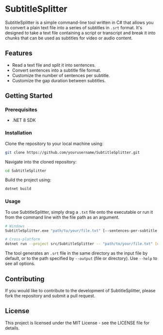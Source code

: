 # SubtitleSplitter

SubtitleSplitter is a simple command-line tool written in C# that allows you to convert a plain text file into a series of subtitles in `.srt` format. It's designed to take a text file containing a script or transcript and break it into chunks that can be used as subtitles for video or audio content.

## Features

- Read a text file and split it into sentences.
- Convert sentences into a subtitle file format.
- Customize the number of sentences per subtitle.
- Customize the gap duration between subtitles.

## Getting Started

### Prerequisites

- .NET 8 SDK

### Installation

Clone the repository to your local machine using:

```bash
git clone https://github.com/yourusername/SubtitleSplitter.git
```

Navigate into the cloned repository:

```bash
cd SubtitleSplitter
```

Build the project using:

```bash
dotnet build
```

### Usage

To use SubtitleSplitter, simply drag a `.txt` file onto the executable or run it from the command line with the file path as an argument.

```bash
# Windows
SubtitleSplitter.exe "path/to/your/file.txt" [--sentences-per-subtitle 2] [--wpm 200] [--cps 15] [--gap 1.0] [--min-duration 1.0] [--max-duration 7.0] [--split-on-newline] [--output path|dir] [--max-line-length 42] [--max-lines 2]

# Cross-platform
dotnet run --project src/SubtitleSplitter -- "path/to/your/file.txt" [options]
```

The tool generates an `.srt` file in the same directory as the input file by default, or to the path specified by `--output` (file or directory). Use `--help` to see all options.

## Contributing

If you would like to contribute to the development of SubtitleSplitter, please fork the repository and submit a pull request.

## License

This project is licensed under the MIT License - see the LICENSE file for details.
